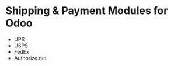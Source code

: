 Shipping & Payment Modules for Odoo
====================================

- UPS
- USPS
- FedEx
- Authorize.net
